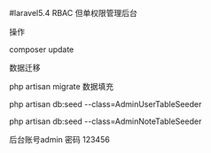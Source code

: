 #laravel5.4 RBAC 但单权限管理后台

操作

composer update

数据迁移

php artisan migrate
数据填充

php artisan db:seed --class=AdminUserTableSeeder

php artisan db:seed --class=AdminNoteTableSeeder

后台账号admin  密码 123456